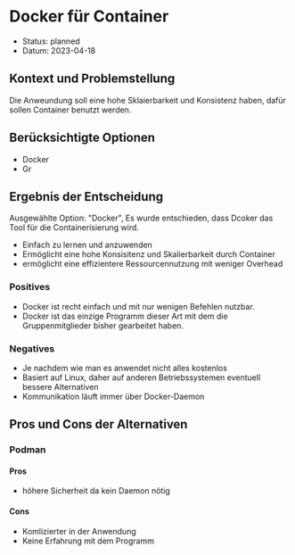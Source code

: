 # Docker für Container

* Status: planned
* Datum: 2023-04-18

## Kontext und Problemstellung

Die Anweundung soll eine hohe Sklaierbarkeit und Konsistenz haben, dafür sollen Container benutzt werden.

## Berücksichtigte Optionen

* Docker
* Gr


## Ergebnis der Entscheidung

Ausgewählte Option: "Docker", Es wurde entschieden, dass Dcoker das Tool für die Containerisierung wird. 

- Einfach zu lernen und anzuwenden
- Ermöglicht eine hohe Konsisitenz und Skalierbarkeit durch Container
- ermöglicht  eine effizientere Ressourcennutzung mit weniger Overhead

### Positives
* Docker ist recht einfach und mit nur wenigen Befehlen nutzbar.
* Docker ist das einzige Programm dieser Art mit dem die Gruppenmitglieder bisher gearbeitet haben.

### Negatives 

* Je nachdem wie man es anwendet nicht alles kostenlos
* Basiert auf Linux, daher auf anderen Betriebssystemen eventuell bessere Alternativen
* Kommunikation läuft immer über Docker-Daemon

## Pros und Cons der Alternativen 

### Podman

#### Pros
- höhere Sicherheit da kein Daemon nötig

#### Cons
- Komlizierter in der Anwendung
- Keine Erfahrung mit dem Programm
